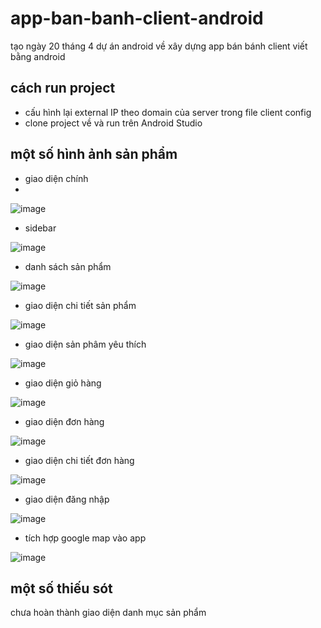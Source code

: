 # app-ban-banh-client-android
tạo ngày 20 tháng 4
dự án android về xây dựng app bán bánh
client viết bằng android
## cách run project
* cấu hình lại external IP theo domain của server trong file client config
* clone project về và run trên Android Studio
## một số hình ảnh sản phẩm
* giao diện chính
* 
![image](https://github.com/TranDo25/app-ban-banh-client-android/assets/73243952/3b684518-28cb-4e12-9c5b-f4e0ef207334)
* sidebar

![image](https://github.com/TranDo25/app-ban-banh-client-android/assets/73243952/d688dde8-6f23-42f9-a3a4-40935463695e)
* danh sách sản phẩm

![image](https://github.com/TranDo25/app-ban-banh-client-android/assets/73243952/f29f2553-a2bc-427f-bcc2-6f5eece5edcf)
* giao diện chi tiết sản phẩm

![image](https://github.com/TranDo25/app-ban-banh-client-android/assets/73243952/48dffe13-1f68-42dd-9ef7-ebb138698710)

* giao diện sản phâm yêu thích

![image](https://github.com/TranDo25/app-ban-banh-client-android/assets/73243952/b62dab55-03df-4ea4-941c-5d851a103a62)
* giao diện giỏ hàng

![image](https://github.com/TranDo25/app-ban-banh-client-android/assets/73243952/18e1aa8c-c337-4f81-8f63-57a7e698bf96)
* giao diện đơn hàng

![image](https://github.com/TranDo25/app-ban-banh-client-android/assets/73243952/e0b9e3b7-392b-4272-9e14-5aec5e508331)
 * giao diện chi tiết đơn hàng

![image](https://github.com/TranDo25/app-ban-banh-client-android/assets/73243952/69810c9b-ac19-4291-a081-534d1bd43c15)
* giao diện đăng nhập

![image](https://github.com/TranDo25/app-ban-banh-client-android/assets/73243952/7514ed94-34ef-4bab-b7bd-ea65a80f2d21)
* tích hợp google map vào app

![image](https://github.com/TranDo25/app-ban-banh-client-android/assets/73243952/c760615d-34c0-48eb-9929-cde960bec172)
## một số thiếu sót
 chưa hoàn thành giao diện danh mục sản phẩm
  
